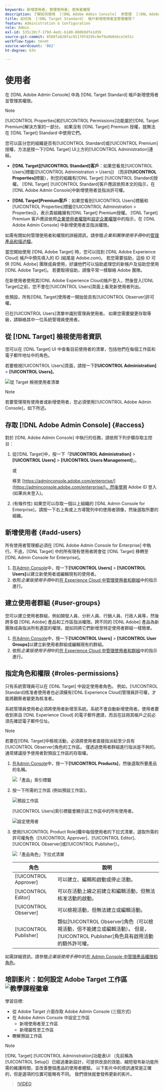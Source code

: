 ```yaml
---
keywords: 新增使用者; 管理使用者; 使用者權限
description: 了解如何使用  [!DNL Adobe Admin Console]  來管理  [!DNL Adobe Target Standard] 中的使用者及其權限和權利。
title: 如何為  [!DNL Target Standard]  帳戶新增使用者並管理權限？
feature: Administration & Configuration
role: Admin
exl-id: 535c28c7-179d-4edc-b140-880b9dfe1d59
source-git-commit: 8560fa828fac91170fd295c9ef9a9b0e6ce1651c
workflow-type: tm+mt
source-wordcount: '862'
ht-degree: 63%

---
```


# 使用者

在 [!DNL Adobe Admin Console] 中為 [!DNL Target Standard] 帳戶新增使用者並管理其權限。

>[!NOTE]
>
>[!UICONTROL Properties]和[!UICONTROL Permissions]功能屬於[!DNL Target Premium]解決方案的一部分。 如果沒有 [!DNL Target] Premium 授權，就無法在 [!DNL Target] Standard 中使用它們。 
>
>您可以區分您的組織是否有[!UICONTROL Standard]或[!UICONTROL Premium]授權，方法是按一下[!DNL Target] UI上方的[!UICONTROL Administration]連結。
>
>* **[!DNL Target][!UICONTROL Standard]客戶**：如果您看見[!UICONTROL Users]標籤([!UICONTROL Administration > Users]) （而非&#x200B;**[!UICONTROL Properties]**&#x200B;標籤），則您的組織有[!DNL Target] [!UICONTROL Standard]授權。 [!DNL Target] [!UICONTROL Standard]客戶應該依照本文的指示，在[!DNL Adobe Admin Console]中新增使用者並指派許可權。
>
>* **[!DNL Target]Premium客戶**：如果您看到[!UICONTROL Users]標籤和[!UICONTROL Properties]標籤([!UICONTROL Administration > Properties])，表示貴組織擁有[!DNL Target] Premium授權。 [!DNL Target] Premium 客戶應該依照[企業使用者權限](/help/main/administrating-target/c-user-management/property-channel/property-channel.md)和[設定企業權限](/help/main/administrating-target/c-user-management/property-channel/properties-overview.md)中的指示，在 [!DNL Adobe Admin Console] 中新增使用者並指派權限。
>
>如需有關如何管理使用者和權限的詳細資訊，請參閱&#x200B;*企業和團隊使用手冊*&#x200B;中的[管理產品和描述檔](https://helpx.adobe.com/enterprise/using/manage-products-and-profiles.html)。

當您開始使用 [!DNL Adobe Target] 時，您可以找到 [!DNL Adobe Experience Cloud] 帳戶中預先填入的 ID (結尾是 Adobe.com)。 若您需要協助，這些 ID 可供 [!DNL Adobe] 團隊成員使用，好讓他們可以協助處理您的新帳戶及協助您使用 [!DNL Adobe Target]。 若要取得協助，請像平常一樣聯絡 Adobe 團隊。

在新使用者使用其[!DNL Adobe Experience Cloud]帳戶登入，然後登入[!DNL Target]之前，您不會在[!UICONTROL Users]頁面上看見新使用者列出。

依預設，所有[!DNL Target]使用者一開始皆具有[!UICONTROL Observer]許可權。

已在[!UICONTROL Users]清單中識別管理員使用者。 如果您需要變更存取等級，請聯絡其中一位系統管理員使用者。

## 從 [!DNL Target] 檢視使用者資訊

您可以在 [!DNL Target] UI 中查看目前使用者的清單，包括他們在每個工作區和電子郵件地址中的角色。

若要檢視[!UICONTROL Users]頁面，請按一下&#x200B;**[!UICONTROL Administration]** > **[!UICONTROL Users]**。

![從 Target 檢視使用者清單](/help/main/administrating-target/c-user-management/c-user-management/assets/user-list-target.png)

>[!NOTE]
>
>若要管理現有使用者或新增使用者，您必須使用[!UICONTROL Adobe Admin Console]，如下所述。

## 存取 [!DNL Adobe Admin Console] {#access}

對於 [!DNL Adobe Admin Console] 中執行的任務，請依照下列步驟存取主控台：

1. 從[!DNL Target]中，按一下「**[!UICONTROL Administration]** > **[!UICONTROL Users]** > **[!UICONTROL Users Management]**」。

   或

   移至 [https://adminconsole.adobe.com/enterprise/](https://adminconsole.adobe.com/enterprise/)，然後使用 Adobe ID 登入 (如果尚未登入)。

1. (有條件性) 如果您可以存取一個以上組織的 [!DNL Admin Console for Enterprise]，請按一下右上角或上方導覽列中的使用者頭像，然後選取所要的組織。

## 新增使用者 {#add-users}

所有使用者管理都必須在 [!DNL Adobe Admin Console for Enterprise] 中執行。不過，[!DNL Target] 中的所有現有使用者將會從 [!DNL Target] 移轉至 [!DNL Admin Console for Enterprise]。

1. [在Admin Console](/help/main/administrating-target/c-user-management/c-user-management/user-management.md#section_79796E0227D048F59BAE0AB02E544EBE)中，按一下&#x200B;**[!UICONTROL Users]** > **[!UICONTROL Users]**&#x200B;以建立新使用者或編輯現有的使用者。
1. 依照&#x200B;*企業版使用手冊*&#x200B;中的[在 Experience Cloud 中管理使用者和群組](https://helpx.adobe.com/enterprise/help/users.html)中的指示進行。

## 建立使用者群組 {#user-groups}

您可以建立使用者群組，例如開發人員、分析人員、行銷人員、行政人員等，然後跨多個 [!DNL Adobe] 產品和工作區指派權限。跨不同的 [!DNL Adobe] 產品為新團隊成員指派所有適當的權限，就如同將它們新增至特定使用者群組一樣簡單。

1. [在Admin Console](/help/main/administrating-target/c-user-management/c-user-management/user-management.md#section_79796E0227D048F59BAE0AB02E544EBE)中，按一下&#x200B;**[!UICONTROL Users]** > **[!UICONTROL User Groups]**&#x200B;以建立新使用者群組或編輯現有的群組。
1. 依照&#x200B;*企業版使用手冊*&#x200B;中的[在 Experience Cloud 中管理使用者和群組](https://helpx.adobe.com/enterprise/help/users.html)中的指示進行。

## 指定角色和權限 {#roles-permissions}

只有系統管理員可以在 [!DNL Target] 中設定使用者角色。 例如，[!UICONTROL Standard]核准者使用者也必須擁有[!DNL Experience Cloud]管理員許可權，才能將觀察者變更為核准者。

系統管理員使用者必須將使用者新增至系統。系統不會自動新增使用者。使用者要收到來自 [!DNL Experience Cloud] 的電子郵件邀請，而且在註冊其帳戶之前必須先確認電子郵件位址。

>[!NOTE]
>
>若要在[!DNL Target]中檢視活動，必須將使用者直接指派給至少具有[!UICONTROL Observer]角色的工作區。 僅透過使用者群組進行指派是不夠的。 通常建議授予使用者對預設工作區的存取權。

1. [在Admin Console](/help/main/administrating-target/c-user-management/c-user-management/user-management.md#section_79796E0227D048F59BAE0AB02E544EBE)中，按一下&#x200B;**[!UICONTROL Products]**，然後選取所要產品的名稱。

   ![「產品」索引標籤](/help/main/administrating-target/c-user-management/c-user-management/assets/workspace-publisher.png)

1. 按一下所需的工作區 (例如預設工作區)。

   ![預設工作區](/help/main/administrating-target/c-user-management/c-user-management/assets/default-workspace-new.png)

   [!UICONTROL Users]索引標籤會顯示該工作區中的所有使用者。

   ![設定使用者](/help/main/administrating-target/c-user-management/c-user-management/assets/configuration_users-new-publisher.png)

1. 使用[!UICONTROL Product Role]欄中每個使用者的下拉式清單，選取所需的許可權角色（[!UICONTROL Approver]、[!UICONTROL Editor]、[!UICONTROL Observer]或[!UICONTROL Publisher]）。

   ![「產品角色」下拉式清單](/help/main/administrating-target/c-user-management/c-user-management/assets/product-role-new.png)

   | 角色 | 說明 |
   |--- |--- |
   | [!UICONTROL Approver] | 可以建立、編輯和啟動或停止活動。 |
   | [!UICONTROL Editor] | 可以在活動上線之前建立和編輯活動，但無法核准活動的啟動。 |
   | [!UICONTROL Observer] | 可以檢視活動，但無法建立或編輯活動。 |
   | [!UICONTROL Publisher] | 類似[!UICONTROL Observer]角色（可以檢視活動，但不能建立或編輯活動）。 但是，[!UICONTROL Publisher]角色具有啟用活動的額外許可權。 |

如需詳細資訊，請參閱&#x200B;*企業版使用手冊*&#x200B;中的[在 Admin Console 中管理產品權限和角色](https://helpx.adobe.com/enterprise/help/manage-permissions-and-roles.html)。

## 培訓影片：如何設定 Adobe Target 工作區 ![教學課程徽章](/help/main/assets/tutorial.png)

學習目標:

* 從 Adobe Target 介面存取 Adobe Admin Console (三個方式)
* 在 Adobe Admin Console 中設定工作區
   * 新增使用者至工作區
   * 新增屬性至工作區
* 瞭解預設工作區

>[!NOTE]
>
>[!DNL Target] [!UICONTROL Administration]功能表UI （先前稱為[!UICONTROL Setup]）已經過重新設計，可提供改良的效能、縮短發布新功能所需的維護時間，並改善整個產品的使用者體驗。 以下影片中的資訊通常是正確的，但是選項的位置可能略有不同。 我們很快就會發佈更新的影片。

>[!VIDEO](https://video.tv.adobe.com/v/19463/)
